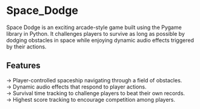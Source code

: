 # Space_Dodge

Space Dodge is an exciting arcade-style game built using the Pygame library in Python. It challenges players to survive as long as possible by dodging obstacles in space while enjoying dynamic audio effects triggered by their actions.

## Features
-> Player-controlled spaceship navigating through a field of obstacles.<br>
-> Dynamic audio effects that respond to player actions.<br>
-> Survival time tracking to challenge players to beat their own records.<br>
-> Highest score tracking to encourage competition among players.
